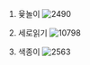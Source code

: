 1. 윷놀이
![2490](https://github.com/yujinjeo/efub4-backend-java-study/assets/104640725/0424858d-5a13-45b1-ab5d-2641bac230af)

2. 세로읽기
![10798](https://github.com/yujinjeo/efub4-backend-java-study/assets/104640725/299fee83-43ce-4489-8508-49d652c6d32f)

3. 색종이
![2563](https://github.com/yujinjeo/efub4-backend-java-study/assets/104640725/e4d29ede-e459-4cc2-a5ba-1a60b4a8b1f2)
